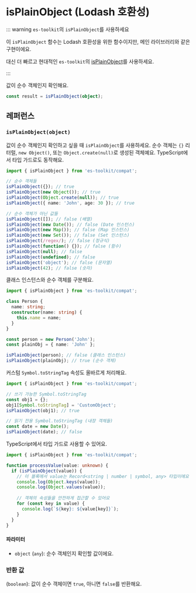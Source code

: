 # isPlainObject (Lodash 호환성)

::: warning `es-toolkit`의 `isPlainObject`를 사용하세요

이 `isPlainObject` 함수는 Lodash 호환성을 위한 함수이지만, 메인 라이브러리와 같은 구현이에요.

대신 더 빠르고 현대적인 `es-toolkit`의 [isPlainObject](../../predicate/isPlainObject.md)를 사용하세요.

:::

값이 순수 객체인지 확인해요.

```typescript
const result = isPlainObject(object);
```

## 레퍼런스

### `isPlainObject(object)`

값이 순수 객체인지 확인하고 싶을 때 `isPlainObject`를 사용하세요. 순수 객체는 `{}` 리터럴, `new Object()`, 또는 `Object.create(null)`로 생성된 객체예요. TypeScript에서 타입 가드로도 동작해요.

```typescript
import { isPlainObject } from 'es-toolkit/compat';

// 순수 객체들
isPlainObject({}); // true
isPlainObject(new Object()); // true
isPlainObject(Object.create(null)); // true
isPlainObject({ name: 'John', age: 30 }); // true

// 순수 객체가 아닌 값들
isPlainObject([]); // false (배열)
isPlainObject(new Date()); // false (Date 인스턴스)
isPlainObject(new Map()); // false (Map 인스턴스) 
isPlainObject(new Set()); // false (Set 인스턴스)
isPlainObject(/regex/); // false (정규식)
isPlainObject(function() {}); // false (함수)
isPlainObject(null); // false
isPlainObject(undefined); // false
isPlainObject('object'); // false (문자열)
isPlainObject(42); // false (숫자)
```

클래스 인스턴스와 순수 객체를 구분해요.

```typescript
import { isPlainObject } from 'es-toolkit/compat';

class Person {
  name: string;
  constructor(name: string) {
    this.name = name;
  }
}

const person = new Person('John');
const plainObj = { name: 'John' };

isPlainObject(person); // false (클래스 인스턴스)
isPlainObject(plainObj); // true (순수 객체)
```

커스텀 `Symbol.toStringTag` 속성도 올바르게 처리해요.

```typescript
import { isPlainObject } from 'es-toolkit/compat';

// 쓰기 가능한 Symbol.toStringTag
const obj1 = {};
obj1[Symbol.toStringTag] = 'CustomObject';
isPlainObject(obj1); // true

// 읽기 전용 Symbol.toStringTag (내장 객체들)
const date = new Date();
isPlainObject(date); // false
```

TypeScript에서 타입 가드로 사용할 수 있어요.

```typescript
import { isPlainObject } from 'es-toolkit/compat';

function processValue(value: unknown) {
  if (isPlainObject(value)) {
    // 이 블록에서 value는 Record<string | number | symbol, any> 타입이에요
    console.log(Object.keys(value));
    console.log(Object.values(value));
    
    // 객체의 속성들을 안전하게 접근할 수 있어요
    for (const key in value) {
      console.log(`${key}: ${value[key]}`);
    }
  }
}
```

#### 파라미터

- `object` (`any`): 순수 객체인지 확인할 값이에요.

### 반환 값

(`boolean`): 값이 순수 객체이면 `true`, 아니면 `false`를 반환해요.
